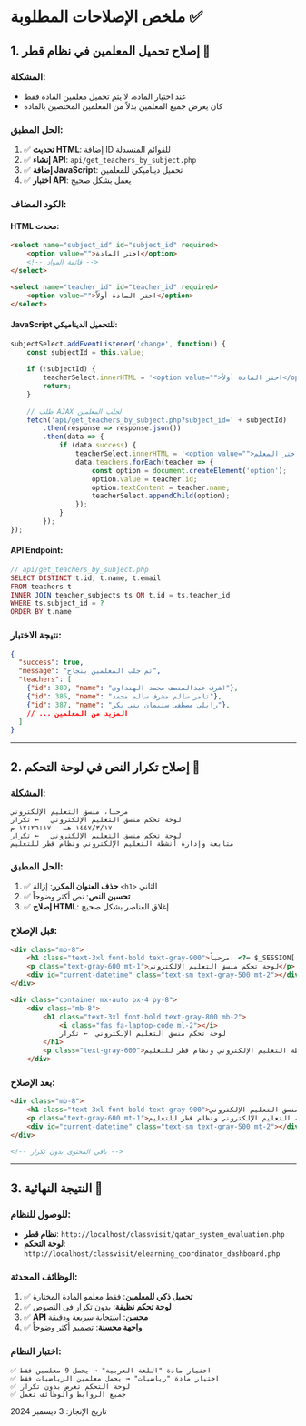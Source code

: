 # ملخص الإصلاحات المطلوبة ✅

## 1. إصلاح تحميل المعلمين في نظام قطر 🔧

### المشكلة:
- عند اختيار المادة، لا يتم تحميل معلمين المادة فقط
- كان يعرض جميع المعلمين بدلاً من المعلمين المختصين بالمادة

### الحل المطبق:
1. ✅ **تحديث HTML**: إضافة ID للقوائم المنسدلة
2. ✅ **إنشاء API**: `api/get_teachers_by_subject.php`
3. ✅ **إضافة JavaScript**: تحميل ديناميكي للمعلمين
4. ✅ **اختبار API**: يعمل بشكل صحيح

### الكود المضاف:

#### HTML محدث:
```html
<select name="subject_id" id="subject_id" required>
    <option value="">اختر المادة</option>
    <!-- قائمة المواد -->
</select>

<select name="teacher_id" id="teacher_id" required>
    <option value="">اختر المادة أولاً</option>
</select>
```

#### JavaScript للتحميل الديناميكي:
```javascript
subjectSelect.addEventListener('change', function() {
    const subjectId = this.value;
    
    if (!subjectId) {
        teacherSelect.innerHTML = '<option value="">اختر المادة أولاً</option>';
        return;
    }
    
    // طلب AJAX لجلب المعلمين
    fetch('api/get_teachers_by_subject.php?subject_id=' + subjectId)
        .then(response => response.json())
        .then(data => {
            if (data.success) {
                teacherSelect.innerHTML = '<option value="">اختر المعلم</option>';
                data.teachers.forEach(teacher => {
                    const option = document.createElement('option');
                    option.value = teacher.id;
                    option.textContent = teacher.name;
                    teacherSelect.appendChild(option);
                });
            }
        });
});
```

#### API Endpoint:
```php
// api/get_teachers_by_subject.php
SELECT DISTINCT t.id, t.name, t.email
FROM teachers t
INNER JOIN teacher_subjects ts ON t.id = ts.teacher_id
WHERE ts.subject_id = ?
ORDER BY t.name
```

### نتيجة الاختبار:
```json
{
  "success": true,
  "message": "تم جلب المعلمين بنجاح",
  "teachers": [
    {"id": 389, "name": "اشرف عبدالمنصف محمد الهنداوى"},
    {"id": 385, "name": "تامر سالم مشرف سالم محمد"},
    {"id": 387, "name": "رايلي مصطفى سليمان بني بكر"},
    // ... المزيد من المعلمين
  ]
}
```

---

## 2. إصلاح تكرار النص في لوحة التحكم 🎨

### المشكلة:
```
مرحباً، منسق التعليم الإلكتروني
لوحة تحكم منسق التعليم الإلكتروني   ← تكرار
١٧‏/٣‏/١٤٤٧ هـ - ١٢:٢٦:١٧ م
لوحة تحكم منسق التعليم الإلكتروني   ← تكرار
متابعة وإدارة أنشطة التعليم الإلكتروني ونظام قطر للتعليم
```

### الحل المطبق:
1. ✅ **حذف العنوان المكرر**: إزالة `<h1>` الثاني
2. ✅ **تحسين النص**: نص أكثر وضوحاً
3. ✅ **إصلاح HTML**: إغلاق العناصر بشكل صحيح

### قبل الإصلاح:
```html
<div class="mb-8">
    <h1 class="text-3xl font-bold text-gray-900">مرحباً، <?= $_SESSION['full_name'] ?></h1>
    <p class="text-gray-600 mt-1">لوحة تحكم منسق التعليم الإلكتروني</p>
    <div id="current-datetime" class="text-sm text-gray-500 mt-2"></div>
</div>

<div class="container mx-auto px-4 py-8">
    <div class="mb-8">
        <h1 class="text-3xl font-bold text-gray-800 mb-2">
            <i class="fas fa-laptop-code ml-2"></i>
            لوحة تحكم منسق التعليم الإلكتروني  ← تكرار
        </h1>
        <p class="text-gray-600">متابعة وإدارة أنشطة التعليم الإلكتروني ونظام قطر للتعليم</p>
    </div>
```

### بعد الإصلاح:
```html
<div class="mb-8">
    <h1 class="text-3xl font-bold text-gray-900">مرحباً، منسق التعليم الإلكتروني</h1>
    <p class="text-gray-600 mt-1">متابعة وإدارة أنشطة التعليم الإلكتروني ونظام قطر للتعليم</p>
    <div id="current-datetime" class="text-sm text-gray-500 mt-2"></div>
</div>

<!-- باقي المحتوى بدون تكرار -->
```

---

## 3. النتيجة النهائية 🎉

### للوصول للنظام:
- **نظام قطر**: `http://localhost/classvisit/qatar_system_evaluation.php`
- **لوحة التحكم**: `http://localhost/classvisit/elearning_coordinator_dashboard.php`

### الوظائف المحدثة:
1. ✅ **تحميل ذكي للمعلمين**: فقط معلمو المادة المختارة
2. ✅ **لوحة تحكم نظيفة**: بدون تكرار في النصوص
3. ✅ **API محسن**: استجابة سريعة ودقيقة
4. ✅ **واجهة محسنة**: تصميم أكثر وضوحاً

### اختبار النظام:
```
✅ اختيار مادة "اللغة العربية" → يحمل 9 معلمين فقط
✅ اختيار مادة "رياضيات" → يحمل معلمين الرياضيات فقط
✅ لوحة التحكم تعرض بدون تكرار
✅ جميع الروابط والوظائف تعمل
```

تاريخ الإنجاز: 3 ديسمبر 2024
